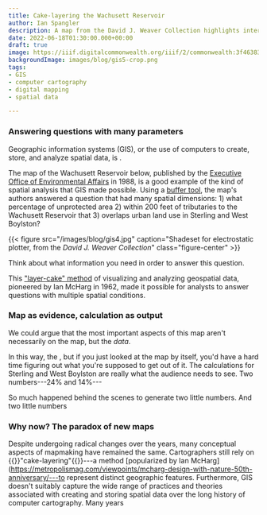 ```yaml
---
title: Cake-layering the Wachusett Reservoir
author: Ian Spangler
description: A map from the David J. Weaver Collection highlights interesting relationships between computer cartography and environmental policy in the 1980s
date: 2022-06-18T01:30:00.000+00:00
draft: true
image: https://iiif.digitalcommonwealth.org/iiif/2/commonwealth:3f463831d/767,440,14004,6047/full/0/default.jpg
backgroundImage: images/blog/gis5-crop.png
tags:
- GIS
- computer cartography
- digital mapping
- spatial data

---
```


### Answering questions with many parameters

Geographic information systems (GIS), or the use of computers to create, store, and analyze spatial data, is .

The map of the Wachusett Reservoir below, published by the [Executive Office of Environmental Affairs](https://www.mass.gov/orgs/executive-office-of-energy-and-environmental-affairs) in 1988, is a good example of the kind of spatial analysis that GIS made possible. Using a [buffer tool](https://www.gislounge.com/buffers-in-gis/), the map's authors answered a question that had many spatial dimensions: 1) what percentage of unprotected area 2) within 200 feet of tributaries to the Wachusett Reservoir that 3) overlaps urban land use in Sterling and West Boylston?

{{< figure src="/images/blog/gis4.jpg" caption="Shadeset for electrostatic plotter, from the *David J. Weaver Collection*" class="figure-center" >}}

Think about what information you need in order to answer this question. 

This ["layer-cake" method](https://metropolismag.com/viewpoints/mcharg-design-with-nature-50th-anniversary/) of visualizing and analyzing geospatial data, pioneered by Ian McHarg in 1962, made it possible for analysts to answer questions with multiple spatial conditions. 

### Map as evidence, calculation as output

We could argue that the most important aspects of this map aren't necessarily on the map, but the *data*.

In this way, the , but if you just looked at the map by itself, you'd have a hard time figuring out what you're supposed to get out of it. The calculations for Sterling and West Boylston are really what the audience needs to see. Two numbers---24% and 14%---

So much happened behind the scenes to generate two little numbers. And two little numbers 

### Why now? The paradox of new maps

Despite undergoing radical changes over the years, many conceptual aspects of mapmaking have remained the same. Cartographers still rely on {{<popup src="https://www.esri.com/arcgis-blog/wp-content/uploads/2018/02/05-fig-5-4-v2.png" class="popupTooltip" target="blank">}}"cake-layering"{{</popup>}}---a method [popularized by Ian McHarg](https://metropolismag.com/viewpoints/mcharg-design-with-nature-50th-anniversary/---to represent distinct geographic features. Furthermore, GIS doesn't suitably capture the wide range of practices and theories associated with creating and storing spatial data over the long history of computer cartography. Many years 

<!-- ### Why "early computer cartography?"

Like many disciplines and professions, cartography underwent radical changes during the advent of computing. In his 1959 article ["Automation and Cartography"](https://www.jstor.org/stable/212211?seq=1), Waldo Tobler suggested we view the map "as a complex data-processing system." This suggestion would prove to be very prescient, as it was only three years later that a team of land use mappers in Canada coined the term "geographic information system."

Ironically, the networks of 

### The Applied Geographics, Inc. Records

In part, this is what makes the collections so distinct:  By focusing on a particular company's impact on GIS across the New England region, these collections add depth to a [well](https://bpl.bibliocommons.com/v2/record/S75C504966) [documented](https://bpl.bibliocommons.com/v2/record/S75C2037006) [history](https://www.wiley.com/en-us/GIS:+A+Short+Introduction-p-9780631235330)

### The David J. Weaver Collection



Today, computer cartography is more commonly known as geographic information systems, or GIS. , or the use of computers to create, store, and analyze spatial data, comprises an important part of our work here at the Map Center. We use GIS software to [make original maps](https://collections.leventhalmap.org/search/commonwealth:4t64k502g), create [data visualizations](https://birds-eye-cards.glitch.me/), and [build tools for exploring historic collections](https://atlascope.leventhalmap.org).

In addition to being GIS users, we're also fascinated by how GIS has transformed the practices surrounding cartography and spatial analysis.   nd while the history of GIS has been [fairly](https://www.wiley.com/en-us/GIS:+A+Short+Introduction-p-9780631235330) [well](https://bpl.bibliocommons.com/v2/record/S75C504966) [documented](https://bpl.bibliocommons.com/v2/record/S75C2037006), dedicated collections of maps produced during its early days still remain rare.[^1] That's why  -->

<!-- {{< figure src="/images/blog/gis2.jpg" caption="Shadeset for electrostatic plotter, from the *David J. Weaver Collection*" class="figure-right" >}}

{{< figure src="https://community.esri.com/legacyfs/online/416793_pastedImage_4.png" caption="[Esri's color picker tool](https://community.esri.com/t5/arcgis-pro-ideas/arcgis-pro-eye-dropper-tool/idi-p/926402) in ArcGIS Pro" class="figure-right" >}} -->

<!-- For example, this **shadeset** was used to {{<popup src="/images/blog/gis2-crop.png" class="popupTooltip" target="blank">}}select colors on an electrostatic plotter.{{</popup>}}Electrostatic plotters were commonly used for map printing in the 1980s and '90s, until laser printing became widely affordable and accessible.

The shadeset bears a good deal of resemblance to modern cartography color pickers, like this editor in ArcGIS Pro or the popular [ColorBrewer tool](https://colorbrewer2.org/#type=sequential&scheme=BuGn&n=3).  At the same time, the shadeset is a hybrid: produced computationally, but . In other words, resources like the shadeset aren't mere nostalgia for a time when printers were a little different: they help illuminate the material histories and practices associated with geography, computation, and GIS. -->

<!-- ### Major areas of collecting interest



In 1962, the landscape architect Ian McHarg devised [the "layer-cake" method](https://metropolismag.com/viewpoints/mcharg-design-with-nature-50th-anniversary/) of visualizing geospatial data. 



Over the next few months, we'll be writing deeper dives . Until then, take a look through some of the recent acquisitions below, or [schedule a visit to explore items from the collection in person](https://www.leventhalmap.org/research/).



LINKS

https://apogeospatial.com/the-enduring-legacy-of-howard-fisher/
https://pubs.usgs.gov/of/1997/of97-269/krumm.html
https://en.wikipedia.org/wiki/Plotter#Electrostatic_plotters


"Today's GIS professionals may be excused for not knowing the many pathways that comprise the current global mosaic of GIS systems, methods, people, and projoects," writes Timothy W. Foresman in his *History of Geographic Information Systems*. "Indeed thousands of attendees at annual vendor-organized GIS user conferences may be patently ignorant of any specific vendor's place in this history."[^2]

The situation Foresman's observation rings true today, despite the fact that he wrote those sentences in 1998. -->
